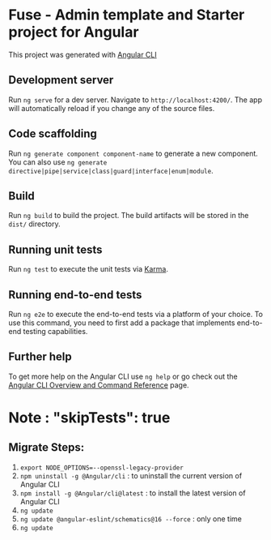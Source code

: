 # Fuse - Admin template and Starter project for Angular

This project was generated with [Angular CLI](https://github.com/angular/angular-cli)

## Development server

Run `ng serve` for a dev server. Navigate to `http://localhost:4200/`. The app will automatically reload if you change any of the source files.

## Code scaffolding

Run `ng generate component component-name` to generate a new component. You can also use `ng generate directive|pipe|service|class|guard|interface|enum|module`.

## Build

Run `ng build` to build the project. The build artifacts will be stored in the `dist/` directory.

## Running unit tests

Run `ng test` to execute the unit tests via [Karma](https://karma-runner.github.io).

## Running end-to-end tests

Run `ng e2e` to execute the end-to-end tests via a platform of your choice. To use this command, you need to first add a package that implements end-to-end testing capabilities.

## Further help

To get more help on the Angular CLI use `ng help` or go check out the [Angular CLI Overview and Command Reference](https://angular.io/cli) page.


# Note :  "skipTests": true

## Migrate Steps:  
1. `export NODE_OPTIONS=--openssl-legacy-provider` 
2. `npm uninstall -g @Angular/cli` : to uninstall the current version of Angular CLI
3. `npm install -g @Angular/cli@latest` : to install the latest version of Angular CLI
4. `ng update`
5. `ng update @angular-eslint/schematics@16 --force` : only one time
6. `ng update`


